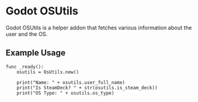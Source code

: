# Godot OSUtils

Godot OSUtils is a helper addon that fetches various information about the user and the OS.

## Example Usage

```gdscript
func _ready():
	osutils = OsUtils.new()
	
	print("Name: " + osutils.user_full_name)
    print("Is SteamDeck? " + str(osutils.is_steam_deck))
    print("OS Type: " + osutils.os_type)
```